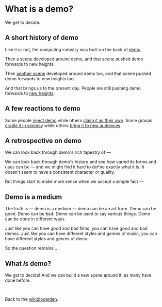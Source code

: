 # What is a demo?

We get to decide.

## A short history of demo

Like it or not, the computing industry was built on the back of [demo](https://en.wikipedia.org/wiki/The_Mother_of_All_Demos).

Then a [scene](https://en.wikipedia.org/wiki/Demoscene) developed around demo, and that scene pushed demo forwards to new heights.

Then [another scene](https://youtu.be/NUgJgCvX4Y4?si=IhH9-5jHwCTIkUPK) developed around demo too, and that scene pushed demo forwards to new heights too.

And that brings us to the present day. People are still pushing demo forwards to [new heights](https://eyeondesign.aiga.org/dancing-with-the-screen-what-choreography-can-teach-ux-designers/).

##  A few reactions to demo

Some people [reject demo](https://speakerdeck.com/tchoi8/more-poetry-less-demo) while others [claim it as their own](https://www.ycombinator.com/demoday/faq). Some groups [cradle it in secrecy](https://demos.club/) while others [bring it to new audiences](https://youtu.be/DBYY3D1gkQ0?si=SkW78BDea-ZS-tRF).

## A retrospective on demo

We can look back through demo's rich tapestry of —

We can look back through demo's history and see how varied its forms and uses can be — and we might find it hard to define exactly what it is. It doesn't seem to have a consistent character or quality.

But things start to make more sense when we accept a simple fact —

## Demo is a medium

The truth is — demo is a medium — demo can be an art form. Demo can be good. Demo can be bad. Demo can be used to say various things. Demo can be done in different ways. 

Just like you can have good and bad films, you can have good and bad demos. Just like you can have different styles and genres of music, you can have different styles and genres of demo. 

So the question remains...

## What *is* demo?

We get to decide! And we can build a new scene around it, as many have done before.

<br>

Back to the [wikiblogarden](/wikiblogarden).
